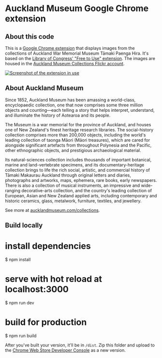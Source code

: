 Auckland Museum Google Chrome extension
===========
About this code
-----
This is a [Google Chrome extension](http://aucklandmuseum.com/collections-extension) that displays images from the collections of Auckland War Memorial Museum Tāmaki Paenga Hira. It's based on the [Library of Congress' "Free to Use" extension](https://blogs.loc.gov/thesignal/2018/08/explore-historical-images-through-the-library-of-congress-free-to-use-browser-extension/). The images are housed in the [Auckland Museum Collections Flickr account](https://www.flickr.com/photos/aucklandmuseum_collections/albums/with/72157713787050202).

[![Screenshot of the extension in use](https://user-images.githubusercontent.com/12046008/79305707-fe0ea680-7f47-11ea-8259-c1dc9449a7a2.jpg)](https://chrome.google.com/webstore/detail/auckland-museum-collectio/hbbhohgdcbfbjljeoflljbeiocnhdfag)

About Auckland Museum
-----
Since 1852, Auckland Museum has been amassing a world-class, encyclopaedic collection, one that now comprises some three million objects and counting—each telling a story that helps interpret, understand, and illuminate the history of Aotearoa and its people.

The Museum is a war memorial for the province of Auckland, and houses one of New Zealand's finest heritage research libraries. The social-history collection comprises more than 200,000 objects, including the world's leading collection of taonga Māori (Māori treasures), which are cared for alongside significant artefacts from throughout Polynesia and the Pacific, other ethnographic objects, and prestigious archaeological material.

Its natural-sciences collection includes thousands of important botanical, marine and land-vertebrate specimens, and its documentary-heritage collection brings to life the rich social, artistic, and commercial history of Tāmaki Makaurau Auckland through original letters and diaries, photographs and artworks, maps, ephemera, rare books, early newspapers. There is also a collection of musical instruments, an impressive and wide-ranging decorative-arts collection, and the country's leading collection of European, Asian and New Zealand applied arts, including contemporary and historic ceramics, glass, metalwork, furniture, textiles, and jewellery.

See more at [aucklandmuseum.com/collections](http://aucklandmuseum.com/collections).

Build locally
-----

# install dependencies
$ npm install

# serve with hot reload at localhost:3000
$ npm run dev

# build for production
$ npm run build

After you've built your version, it'll be in `/dist`. Zip this folder and upload to the [Chrome Web Store Developer Console](https://chrome.google.com/webstore/devconsole/) as a new version.
